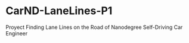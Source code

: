 # CarND-LaneLines-P1
Proyect Finding Lane Lines on the Road of  Nanodegree Self-Driving Car Engineer
